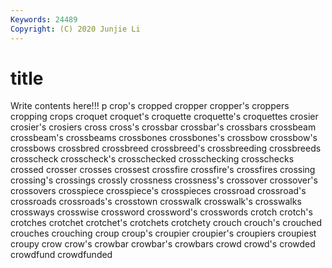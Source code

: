 ```yaml
---
Keywords: 24489
Copyright: (C) 2020 Junjie Li
---
```


# title

Write contents here!!!
p 
crop's 
cropped 
cropper 
cropper's 
croppers 
cropping
crops 
croquet 
croquet's 
croquette 
croquette's 
croquettes 
crosier 
crosier's 
crosiers 
cross
cross's 
crossbar 
crossbar's 
crossbars 
crossbeam 
crossbeam's 
crossbeams 
crossbones 
crossbones's 
crossbow
crossbow's 
crossbows 
crossbred 
crossbreed 
crossbreed's 
crossbreeding 
crossbreeds 
crosscheck 
crosscheck's 
crosschecked
crosschecking 
crosschecks 
crossed 
crosser 
crosses 
crossest 
crossfire 
crossfire's 
crossfires 
crossing
crossing's 
crossings 
crossly 
crossness 
crossness's 
crossover 
crossover's 
crossovers 
crosspiece 
crosspiece's
crosspieces 
crossroad 
crossroad's 
crossroads 
crossroads's 
crosstown 
crosswalk 
crosswalk's 
crosswalks 
crossways
crosswise 
crossword 
crossword's 
crosswords 
crotch 
crotch's 
crotches 
crotchet 
crotchet's 
crotchets
crotchety 
crouch 
crouch's 
crouched 
crouches 
crouching 
croup 
croup's 
croupier 
croupier's
croupiers 
croupiest 
croupy 
crow 
crow's 
crowbar 
crowbar's 
crowbars 
crowd 
crowd's
crowded 
crowdfund 
crowdfunded 
